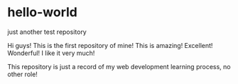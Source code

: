 # hello-world
just another test repository

Hi guys!
This is the first repository of mine!
This is amazing!
Excellent!
Wonderful!
I like it very much!

This repository is just a record of my web development learning process, no other role!
